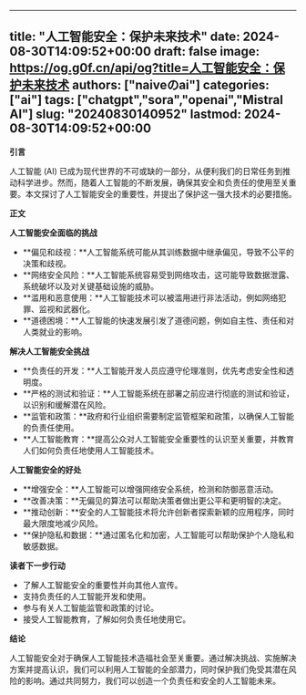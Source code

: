 
---
title: "人工智能安全：保护未来技术"
date: 2024-08-30T14:09:52+00:00
draft: false
image: https://og.g0f.cn/api/og?title=人工智能安全：保护未来技术
authors: ["naiveのai"]
categories: ["ai"]
tags: ["chatgpt","sora","openai","Mistral AI"]
slug: "20240830140952"
lastmod: 2024-08-30T14:09:52+00:00
---
**引言**

人工智能 (AI) 已成为现代世界的不可或缺的一部分，从便利我们的日常任务到推动科学进步。然而，随着人工智能的不断发展，确保其安全和负责任的使用至关重要。本文探讨了人工智能安全的重要性，并提出了保护这一强大技术的必要措施。

**正文**

**人工智能安全面临的挑战**

* **偏见和歧视：**人工智能系统可能从其训练数据中继承偏见，导致不公平的决策和歧视。
* **网络安全风险：**人工智能系统容易受到网络攻击，这可能导致数据泄露、系统破坏以及对关键基础设施的威胁。
* **滥用和恶意使用：**人工智能技术可以被滥用进行非法活动，例如网络犯罪、监视和武器化。
* **道德困境：**人工智能的快速发展引发了道德问题，例如自主性、责任和对人类就业的影响。

**解决人工智能安全挑战**

* **负责任的开发：**人工智能开发人员应遵守伦理准则，优先考虑安全性和透明度。
* **严格的测试和验证：**人工智能系统在部署之前应进行彻底的测试和验证，以识别和缓解潜在风险。
* **监管和政策：**政府和行业组织需要制定监管框架和政策，以确保人工智能的负责任使用。
* **人工智能教育：**提高公众对人工智能安全重要性的认识至关重要，并教育人们如何负责任地使用人工智能技术。

**人工智能安全的好处**

* **增强安全：**人工智能可以增强网络安全系统，检测和防御恶意活动。
* **改善决策：**无偏见的算法可以帮助决策者做出更公平和更明智的决定。
* **推动创新：**安全的人工智能技术将允许创新者探索新颖的应用程序，同时最大限度地减少风险。
* **保护隐私和数据：**通过匿名化和加密，人工智能可以帮助保护个人隐私和敏感数据。

**读者下一步行动**

* 了解人工智能安全的重要性并向其他人宣传。
* 支持负责任的人工智能开发和使用。
* 参与有关人工智能监管和政策的讨论。
* 接受人工智能教育，了解如何负责任地使用它。

**结论**

人工智能安全对于确保人工智能技术造福社会至关重要。通过解决挑战、实施解决方案并提高认识，我们可以利用人工智能的全部潜力，同时保护我们免受其潜在风险的影响。通过共同努力，我们可以创造一个负责任和安全的人工智能未来。